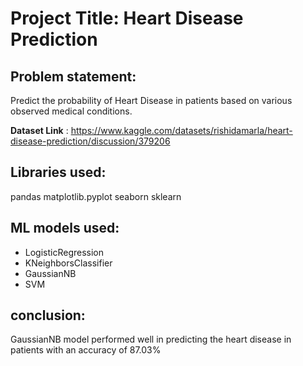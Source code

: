 # **Project Title: Heart Disease Prediction**
## **Problem statement:**
Predict the probability of Heart Disease in patients based on various observed medical conditions.

**Dataset Link** : https://www.kaggle.com/datasets/rishidamarla/heart-disease-prediction/discussion/379206

## **Libraries used:**
pandas
matplotlib.pyplot
seaborn
sklearn

## **ML models used:**
* LogisticRegression
* KNeighborsClassifier
* GaussianNB
* SVM

## **conclusion:**

GaussianNB model performed well in predicting the heart disease in patients with an accuracy of  87.03%

